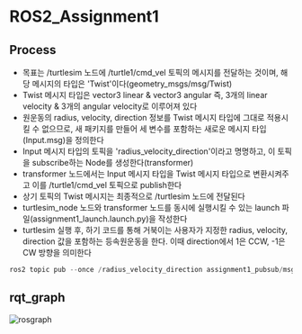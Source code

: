# ROS2_Assignment1

## Process
* 목표는 /turtlesim 노드에 /turtle1/cmd_vel 토픽의 메시지를 전달하는 것이며, 해당 메시지의 타입은 'Twist'이다(geometry_msgs/msg/Twist)
* Twist 메시지 타입은 vector3 linear & vector3 angular 즉, 3개의 linear velocity & 3개의 angular velocity로 이루어져 있다
* 원운동의 radius, velocity, direction 정보를 Twist 메시지 타입에 그대로 적용시킬 수 없으므로, 새 패키지를 만들어 세 변수를 포함하는 새로운 메시지 타입(Input.msg)을 정의한다
* Input 메시지 타입의 토픽을 'radius_velocity_direction'이라고 명명하고, 이 토픽을 subscribe하는 Node를 생성한다(transformer)
* transformer 노드에서는 Input 메시지 타입을 Twist 메시지 타입으로 변환시켜주고 이를 /turtle1/cmd_vel 토픽으로 publish한다
* 상기 토픽의 Twist 메시지는 최종적으로 /turtlesim 노드에 전달된다
* turtlesim_node 노드와 transformer 노드를 동시에 실행시킬 수 있는 launch 파일(assignment1_launch.launch.py)을 작성한다
* turtlesim 실행 후, 하기 코드를 통해 거북이는 사용자가 지정한 radius, velocity, direction 값을 포함하는 등속원운동을 한다. 이때 direction에서 1은 CCW, -1은 CW 방향을 의미한다

```python
ros2 topic pub --once /radius_velocity_direction assignment1_pubsub/msg/Input "{radius: VALUE, velocity: VALUE, direction: 1 or -1}"
```

## rqt_graph

![rosgraph](https://user-images.githubusercontent.com/80100520/148633855-2bb05142-693e-4861-92f6-22f133d0d794.png)
